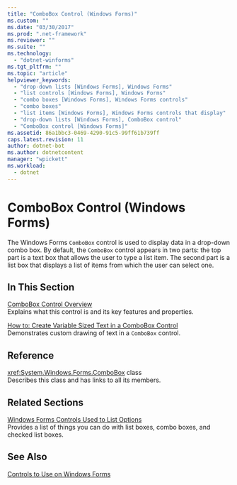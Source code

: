 ```yaml
---
title: "ComboBox Control (Windows Forms)"
ms.custom: ""
ms.date: "03/30/2017"
ms.prod: ".net-framework"
ms.reviewer: ""
ms.suite: ""
ms.technology: 
  - "dotnet-winforms"
ms.tgt_pltfrm: ""
ms.topic: "article"
helpviewer_keywords: 
  - "drop-down lists [Windows Forms], Windows Forms"
  - "list controls [Windows Forms], Windows Forms"
  - "combo boxes [Windows Forms], Windows Forms controls"
  - "combo boxes"
  - "list items [Windows Forms], Windows Forms controls that display"
  - "drop-down lists [Windows Forms], ComboBox control"
  - "ComboBox control [Windows Forms]"
ms.assetid: 86a1bbc3-0469-4290-91c5-99ff61b739ff
caps.latest.revision: 11
author: dotnet-bot
ms.author: dotnetcontent
manager: "wpickett"
ms.workload: 
  - dotnet
---
```

# ComboBox Control (Windows Forms)
The Windows Forms `ComboBox` control is used to display data in a drop-down combo box. By default, the `ComboBox` control appears in two parts: the top part is a text box that allows the user to type a list item. The second part is a list box that displays a list of items from which the user can select one.  
  
## In This Section  
 [ComboBox Control Overview](../../../../docs/framework/winforms/controls/combobox-control-overview-windows-forms.md)  
 Explains what this control is and its key features and properties.  
  
 [How to: Create Variable Sized Text in a ComboBox Control](../../../../docs/framework/winforms/controls/how-to-create-variable-sized-text-in-a-combobox-control.md)  
 Demonstrates custom drawing of text in a `ComboBox` control.  
  
## Reference  
 <xref:System.Windows.Forms.ComboBox> class  
 Describes this class and has links to all its members.  
  
## Related Sections  
 [Windows Forms Controls Used to List Options](../../../../docs/framework/winforms/controls/windows-forms-controls-used-to-list-options.md)  
 Provides a list of things you can do with list boxes, combo boxes, and checked list boxes.  
  
## See Also  
 [Controls to Use on Windows Forms](../../../../docs/framework/winforms/controls/controls-to-use-on-windows-forms.md)
